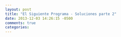```yaml
---
layout: post
title: "El Siguiente Programa - Soluciones parte 2"
date: 2013-12-03 14:26:15 -0500
comments: true
categories: 
---
```

